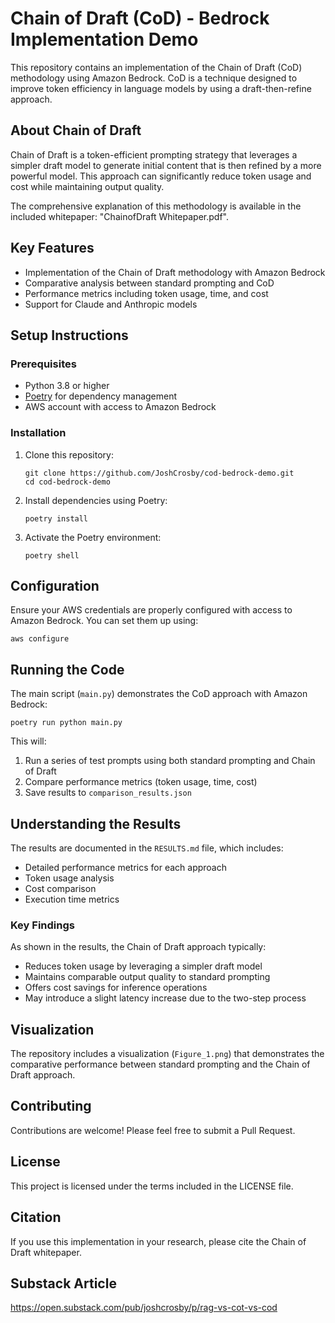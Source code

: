 # Chain of Draft (CoD) - Bedrock Implementation Demo

This repository contains an implementation of the Chain of Draft (CoD) methodology using Amazon Bedrock. CoD is a technique designed to improve token efficiency in language models by using a draft-then-refine approach.

## About Chain of Draft

Chain of Draft is a token-efficient prompting strategy that leverages a simpler draft model to generate initial content that is then refined by a more powerful model. This approach can significantly reduce token usage and cost while maintaining output quality.

The comprehensive explanation of this methodology is available in the included whitepaper: "ChainofDraft Whitepaper.pdf".

## Key Features

- Implementation of the Chain of Draft methodology with Amazon Bedrock
- Comparative analysis between standard prompting and CoD
- Performance metrics including token usage, time, and cost
- Support for Claude and Anthropic models

## Setup Instructions

### Prerequisites

- Python 3.8 or higher
- [Poetry](https://python-poetry.org/) for dependency management
- AWS account with access to Amazon Bedrock

### Installation

1. Clone this repository:
   ```
   git clone https://github.com/JoshCrosby/cod-bedrock-demo.git
   cd cod-bedrock-demo
   ```

2. Install dependencies using Poetry:
   ```
   poetry install
   ```

3. Activate the Poetry environment:
   ```
   poetry shell
   ```

## Configuration

Ensure your AWS credentials are properly configured with access to Amazon Bedrock. You can set them up using:

```
aws configure
```

## Running the Code

The main script (`main.py`) demonstrates the CoD approach with Amazon Bedrock:

```
poetry run python main.py
```

This will:
1. Run a series of test prompts using both standard prompting and Chain of Draft
2. Compare performance metrics (token usage, time, cost)
3. Save results to `comparison_results.json`

## Understanding the Results

The results are documented in the `RESULTS.md` file, which includes:

- Detailed performance metrics for each approach
- Token usage analysis
- Cost comparison
- Execution time metrics

### Key Findings

As shown in the results, the Chain of Draft approach typically:
- Reduces token usage by leveraging a simpler draft model
- Maintains comparable output quality to standard prompting
- Offers cost savings for inference operations
- May introduce a slight latency increase due to the two-step process

## Visualization

The repository includes a visualization (`Figure_1.png`) that demonstrates the comparative performance between standard prompting and the Chain of Draft approach.

## Contributing

Contributions are welcome! Please feel free to submit a Pull Request.

## License

This project is licensed under the terms included in the LICENSE file.

## Citation

If you use this implementation in your research, please cite the Chain of Draft whitepaper.

## Substack Article
https://open.substack.com/pub/joshcrosby/p/rag-vs-cot-vs-cod
